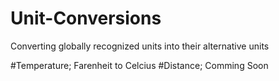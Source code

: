 # Unit-Conversions
Converting globally recognized units into their alternative units 

#Temperature; Farenheit to Celcius
#Distance; Comming Soon

